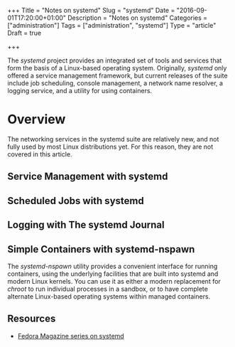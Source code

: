 +++
Title = "Notes on systemd"
Slug = "systemd"
Date = "2016-09-01T17:20:00+01:00"
Description = "Notes on systemd"
Categories = ["administration"]
Tags = ["administration", "systemd"]
Type = "article"
Draft = true

+++


The *systemd* project provides an integrated set of tools and services that form the basis of a Linux-based operating system. Originally, *systemd* only offered a service management framework, but current releases of the suite include job scheduling, console management, a network name resolver, a logging service, and a utility for using containers.

<!--more-->

# Overview #

The networking services in the systemd suite are relatively new, and not fully used by most Linux distributions yet. For this reason, they are not covered in this article.

## Service Management with systemd ##

## Scheduled Jobs with systemd ##

## Logging with The systemd Journal ##

## Simple Containers with systemd-nspawn ##

The *systemd-nspawn* utility provides a convenient interface for running containers, using the underlying facilities that are built into systemd and modern Linux kernels. You can use it as either a modern replacement for *chroot* to run individual processes in a sandbox, or to have complete alternate Linux-based operating systems within managed containers.

## Resources ##

* [Fedora Magazine series on systemd](https://fedoramagazine.org/what-is-an-init-system/)

